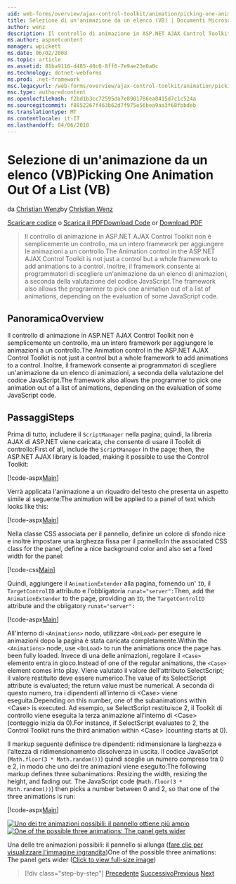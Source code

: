 ```yaml
---
uid: web-forms/overview/ajax-control-toolkit/animation/picking-one-animation-out-of-a-list-vb
title: Selezione di un'animazione da un elenco (VB) | Documenti Microsoft
author: wenz
description: Il controllo di animazione in ASP.NET AJAX Control Toolkit non è semplicemente un controllo, ma un intero framework per aggiungere le animazioni a un controllo. Il framework anche autoriz...
ms.author: aspnetcontent
manager: wpickett
ms.date: 06/02/2008
ms.topic: article
ms.assetid: 81ba9116-d485-40c0-8ff6-7e9ae23e0a0c
ms.technology: dotnet-webforms
ms.prod: .net-framework
msc.legacyurl: /web-forms/overview/ajax-control-toolkit/animation/picking-one-animation-out-of-a-list-vb
msc.type: authoredcontent
ms.openlocfilehash: f2bd1b3cc72595da7e8901786ea8415d7c1c524a
ms.sourcegitcommit: f8852267f463b62d7f975e56bea9aa3f68fbbdeb
ms.translationtype: MT
ms.contentlocale: it-IT
ms.lasthandoff: 04/06/2018
---
```

<a name="picking-one-animation-out-of-a-list-vb"></a><span data-ttu-id="0268c-104">Selezione di un'animazione da un elenco (VB)</span><span class="sxs-lookup"><span data-stu-id="0268c-104">Picking One Animation Out Of a List (VB)</span></span>
====================
<span data-ttu-id="0268c-105">da [Christian Wenz](https://github.com/wenz)</span><span class="sxs-lookup"><span data-stu-id="0268c-105">by [Christian Wenz](https://github.com/wenz)</span></span>

<span data-ttu-id="0268c-106">[Scaricare codice](http://download.microsoft.com/download/f/9/a/f9a26acd-8df4-4484-8a18-199e4598f411/Animation5.vb.zip) o [Scarica il PDF](http://download.microsoft.com/download/6/7/1/6718d452-ff89-4d3f-a90e-c74ec2d636a3/animation5VB.pdf)</span><span class="sxs-lookup"><span data-stu-id="0268c-106">[Download Code](http://download.microsoft.com/download/f/9/a/f9a26acd-8df4-4484-8a18-199e4598f411/Animation5.vb.zip) or [Download PDF](http://download.microsoft.com/download/6/7/1/6718d452-ff89-4d3f-a90e-c74ec2d636a3/animation5VB.pdf)</span></span>

> <span data-ttu-id="0268c-107">Il controllo di animazione in ASP.NET AJAX Control Toolkit non è semplicemente un controllo, ma un intero framework per aggiungere le animazioni a un controllo.</span><span class="sxs-lookup"><span data-stu-id="0268c-107">The Animation control in the ASP.NET AJAX Control Toolkit is not just a control but a whole framework to add animations to a control.</span></span> <span data-ttu-id="0268c-108">Inoltre, il framework consente ai programmatori di scegliere un'animazione da un elenco di animazioni, a seconda della valutazione del codice JavaScript.</span><span class="sxs-lookup"><span data-stu-id="0268c-108">The framework also allows the programmer to pick one animation out of a list of animations, depending on the evaluation of some JavaScript code.</span></span>


## <a name="overview"></a><span data-ttu-id="0268c-109">Panoramica</span><span class="sxs-lookup"><span data-stu-id="0268c-109">Overview</span></span>

<span data-ttu-id="0268c-110">Il controllo di animazione in ASP.NET AJAX Control Toolkit non è semplicemente un controllo, ma un intero framework per aggiungere le animazioni a un controllo.</span><span class="sxs-lookup"><span data-stu-id="0268c-110">The Animation control in the ASP.NET AJAX Control Toolkit is not just a control but a whole framework to add animations to a control.</span></span> <span data-ttu-id="0268c-111">Inoltre, il framework consente ai programmatori di scegliere un'animazione da un elenco di animazioni, a seconda della valutazione del codice JavaScript.</span><span class="sxs-lookup"><span data-stu-id="0268c-111">The framework also allows the programmer to pick one animation out of a list of animations, depending on the evaluation of some JavaScript code.</span></span>

## <a name="steps"></a><span data-ttu-id="0268c-112">Passaggi</span><span class="sxs-lookup"><span data-stu-id="0268c-112">Steps</span></span>

<span data-ttu-id="0268c-113">Prima di tutto, includere il `ScriptManager` nella pagina; quindi, la libreria AJAX di ASP.NET viene caricata, che consente di usare il Toolkit di controllo:</span><span class="sxs-lookup"><span data-stu-id="0268c-113">First of all, include the `ScriptManager` in the page; then, the ASP.NET AJAX library is loaded, making it possible to use the Control Toolkit:</span></span>

[!code-aspx[Main](picking-one-animation-out-of-a-list-vb/samples/sample1.aspx)]

<span data-ttu-id="0268c-114">Verrà applicata l'animazione a un riquadro del testo che presenta un aspetto simile al seguente:</span><span class="sxs-lookup"><span data-stu-id="0268c-114">The animation will be applied to a panel of text which looks like this:</span></span>

[!code-aspx[Main](picking-one-animation-out-of-a-list-vb/samples/sample2.aspx)]

<span data-ttu-id="0268c-115">Nella classe CSS associata per il pannello, definire un colore di sfondo nice e inoltre impostare una larghezza fissa per il pannello:</span><span class="sxs-lookup"><span data-stu-id="0268c-115">In the associated CSS class for the panel, define a nice background color and also set a fixed width for the panel:</span></span>

[!code-css[Main](picking-one-animation-out-of-a-list-vb/samples/sample3.css)]

<span data-ttu-id="0268c-116">Quindi, aggiungere il `AnimationExtender` alla pagina, fornendo un' `ID`, il `TargetControlID` attributo e l'obbligatoria `runat="server":`</span><span class="sxs-lookup"><span data-stu-id="0268c-116">Then, add the `AnimationExtender` to the page, providing an `ID`, the `TargetControlID` attribute and the obligatory `runat="server":`</span></span>

[!code-aspx[Main](picking-one-animation-out-of-a-list-vb/samples/sample4.aspx)]

<span data-ttu-id="0268c-117">All'interno di `<Animations>` nodo, utilizzare `<OnLoad>` per eseguire le animazioni dopo la pagina è stata caricata completamente.</span><span class="sxs-lookup"><span data-stu-id="0268c-117">Within the `<Animations>` node, use `<OnLoad>` to run the animations once the page has been fully loaded.</span></span> <span data-ttu-id="0268c-118">Invece di una delle animazioni, regolare il `<Case>` elemento entra in gioco.</span><span class="sxs-lookup"><span data-stu-id="0268c-118">Instead of one of the regular animations, the `<Case>` element comes into play.</span></span> <span data-ttu-id="0268c-119">Viene valutato il valore dell'attributo SelectScript; il valore restituito deve essere numerico.</span><span class="sxs-lookup"><span data-stu-id="0268c-119">The value of its SelectScript attribute is evaluated; the return value must be numerical.</span></span> <span data-ttu-id="0268c-120">A seconda di questo numero, tra i dipendenti all'interno di &lt;Case&gt; viene eseguita.</span><span class="sxs-lookup"><span data-stu-id="0268c-120">Depending on this number, one of the subanimations within &lt;Case&gt; is executed.</span></span> <span data-ttu-id="0268c-121">Ad esempio, se SelectScript restituisce 2, il Toolkit di controllo viene eseguita la terza animazione all'interno di &lt;Case&gt; (conteggio inizia da 0).</span><span class="sxs-lookup"><span data-stu-id="0268c-121">For instance, if SelectScript evaluates to 2, the Control Toolkit runs the third animation within &lt;Case&gt; (counting starts at 0).</span></span>

<span data-ttu-id="0268c-122">Il markup seguente definisce tre dipendenti: ridimensionare la larghezza e l'altezza di ridimensionamento dissolvenza in uscita. Il codice JavaScript (`Math.floor(3 * Math.random())`) quindi sceglie un numero compreso tra 0 e 2, in modo che uno dei tre animazioni viene eseguito:</span><span class="sxs-lookup"><span data-stu-id="0268c-122">The following markup defines three subanimations: Resizing the width, resizing the height, and fading out. The JavaScript code (`Math.floor(3 * Math.random())`) then picks a number between 0 and 2, so that one of the three animations is run:</span></span>

[!code-aspx[Main](picking-one-animation-out-of-a-list-vb/samples/sample5.aspx)]


<span data-ttu-id="0268c-123">[![Uno dei tre animazioni possibili: il pannello ottiene più ampio](picking-one-animation-out-of-a-list-vb/_static/image2.png)](picking-one-animation-out-of-a-list-vb/_static/image1.png)</span><span class="sxs-lookup"><span data-stu-id="0268c-123">[![One of the possible three animations: The panel gets wider](picking-one-animation-out-of-a-list-vb/_static/image2.png)](picking-one-animation-out-of-a-list-vb/_static/image1.png)</span></span>

<span data-ttu-id="0268c-124">Una delle tre animazioni possibili: il pannello si allunga ([fare clic per visualizzare l'immagine ingrandita](picking-one-animation-out-of-a-list-vb/_static/image3.png))</span><span class="sxs-lookup"><span data-stu-id="0268c-124">One of the possible three animations: The panel gets wider ([Click to view full-size image](picking-one-animation-out-of-a-list-vb/_static/image3.png))</span></span>

> [!div class="step-by-step"]
> <span data-ttu-id="0268c-125">[Precedente](animation-depending-on-a-condition-vb.md)
> [Successivo](animating-in-response-to-user-interaction-vb.md)</span><span class="sxs-lookup"><span data-stu-id="0268c-125">[Previous](animation-depending-on-a-condition-vb.md)
[Next](animating-in-response-to-user-interaction-vb.md)</span></span>
